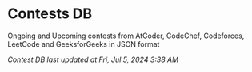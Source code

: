 # Contests DB

Ongoing and Upcoming contests from AtCoder, CodeChef, Codeforces, LeetCode and GeeksforGeeks in JSON format

*Contest DB last updated at Fri, Jul 5, 2024 3:38 AM*  
